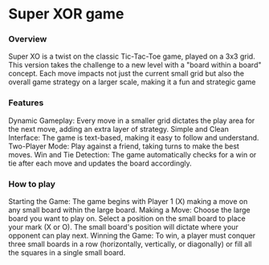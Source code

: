 <h1>Super XOR game</h1>

<h3>Overview</h3>
<p>Super XO is a twist on the classic Tic-Tac-Toe game, played on a 3x3 grid. This version takes the challenge to a new level with a "board within a board" concept. Each move impacts not just the current small grid but also the overall game strategy on a larger scale, making it a fun and strategic game</p>

<h3>Features</h3>

<p>
  Dynamic Gameplay: Every move in a smaller grid dictates the play area for the next move, adding an extra layer of strategy.
  Simple and Clean Interface: The game is text-based, making it easy to follow and understand.
  Two-Player Mode: Play against a friend, taking turns to make the best moves.
  Win and Tie Detection: The game automatically checks for a win or tie after each move and updates the board accordingly.
</p>

<h3>How to play</h3>
<p>
  Starting the Game: The game begins with Player 1 (X) making a move on any small board within the large board.
  Making a Move:
    Choose the large board you want to play on.
    Select a position on the small board to place your mark (X or O).
    The small board's position will dictate where your opponent can play next.
    Winning the Game: To win, a player must conquer three small boards in a row (horizontally, vertically, or diagonally) or fill all the squares in a single small board.
</p>
